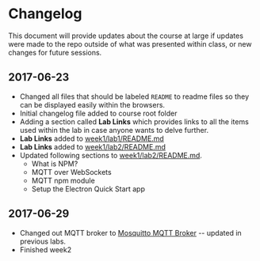 # Changelog

This document will provide updates about the course at large if updates were made to the repo outside of what was presented within class, or new changes for future sessions.

## 2017-06-23

- Changed all files that should be labeled `README` to readme files so they can be displayed easily within the browsers.
- Initial changelog file added to course root folder
- Adding a section called **Lab Links** which provides links to all the items used within the lab in case anyone wants to delve further.
- **Lab Links** added to [week1/lab1/README.md](week1/lab1/README.md)
- **Lab Links** added to [week1/lab2/README.md](week1/lab2/README.md)
- Updated following sections to [week1/lab2/README.md](week1/lab2/README.md).
    - What is NPM?
    - MQTT over WebSockets
    - MQTT npm module
    - Setup the Electron Quick Start app


## 2017-06-29

- Changed out MQTT broker to [Mosquitto MQTT Broker](http://test.mosquitto.org/) -- updated in previous labs.
- Finished week2